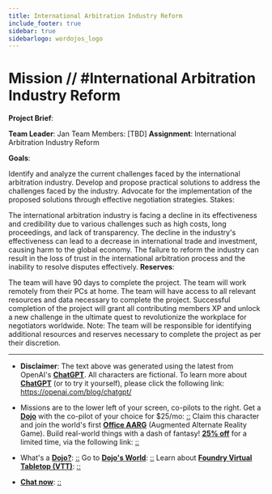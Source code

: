 ```yaml
---
title: International Arbitration Industry Reform
include_footer: true
sidebar: true
sidebarlogo: wordojos_logo
---
```

# Mission // #International Arbitration Industry Reform

**Project Brief**:

**Team Leader**: Jan
Team Members: [TBD]
**Assignment**: International Arbitration Industry Reform

**Goals**:

Identify and analyze the current challenges faced by the international arbitration industry.
Develop and propose practical solutions to address the challenges faced by the industry.
Advocate for the implementation of the proposed solutions through effective negotiation strategies.
Stakes:

The international arbitration industry is facing a decline in its effectiveness and credibility due to various challenges such as high costs, long proceedings, and lack of transparency.
The decline in the industry's effectiveness can lead to a decrease in international trade and investment, causing harm to the global economy.
The failure to reform the industry can result in the loss of trust in the international arbitration process and the inability to resolve disputes effectively.
**Reserves**:

The team will have 90 days to complete the project.
The team will work remotely from their PCs at home.
The team will have access to all relevant resources and data necessary to complete the project.
Successful completion of the project will grant all contributing members XP and unlock a new challenge in the ultimate quest to revolutionize the workplace for negotiators worldwide.
Note: The team will be responsible for identifying additional resources and reserves necessary to complete the project as per their discretion.

---

* **Disclaimer**: The text above was generated using the latest from OpenAI's [**ChatGPT**](https://openai.com/blog/chatgpt/).  All characters are fictional.  To learn more about [**ChatGPT**](https://openai.com/blog/chatgpt/) (or to try it yourself), please click the following link: https://openai.com/blog/chatgpt/

* Missions are to the lower left of your screen, co-pilots to the right. Get a [**Dojo**](https://workmates.live/marketplace) with the co-pilot of your choice for $25/mo: [::](https://workmates.live/marketplace)  Claim this character and join the world's first [**Office AARG**](https://dojos.world) (Augmented Alternate Reality Game). Build real-world things with a dash of fantasy! [**25% off**](https://blog.workmates.live/deal-on-a-dojo) for a limited time, via the following link: [::](https://blog.workmates.live/deal-on-a-dojo) 

* What's a [**Dojo?**](https://workdojos.com): [::](https://workdojos.com)  Go to [**Dojo's World**](https://dojos.world): [::](https://dojos.world)  Learn about [**Foundry Virtual Tabletop (VTT)**](https://foundryvtt.com): [::](https://foundryvtt.com/)

* [**Chat now**](https://chat.workmates.live/channel/support): [::](https://chat.workmates.live/channel/support)